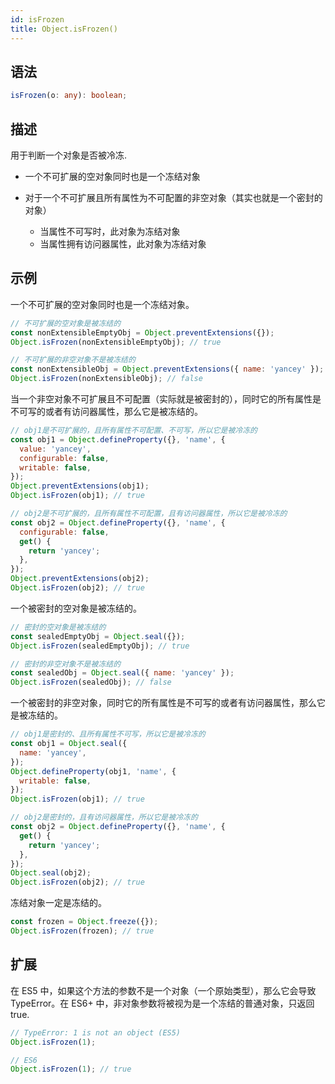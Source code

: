 ```yaml
---
id: isFrozen
title: Object.isFrozen()
---
```


## 语法

```ts
isFrozen(o: any): boolean;
```

## 描述

用于判断一个对象是否被冷冻.

- 一个不可扩展的空对象同时也是一个冻结对象

- 对于一个不可扩展且所有属性为不可配置的非空对象（其实也就是一个密封的对象）
  - 当属性不可写时，此对象为冻结对象
  - 当属性拥有访问器属性，此对象为冻结对象

## 示例

一个不可扩展的空对象同时也是一个冻结对象。

```js
// 不可扩展的空对象是被冻结的
const nonExtensibleEmptyObj = Object.preventExtensions({});
Object.isFrozen(nonExtensibleEmptyObj); // true

// 不可扩展的非空对象不是被冻结的
const nonExtensibleObj = Object.preventExtensions({ name: 'yancey' });
Object.isFrozen(nonExtensibleObj); // false
```

当一个非空对象不可扩展且不可配置（实际就是被密封的），同时它的所有属性是不可写的或者有访问器属性，那么它是被冻结的。

```js
// obj1是不可扩展的，且所有属性不可配置、不可写，所以它是被冷冻的
const obj1 = Object.defineProperty({}, 'name', {
  value: 'yancey',
  configurable: false,
  writable: false,
});
Object.preventExtensions(obj1);
Object.isFrozen(obj1); // true

// obj2是不可扩展的，且所有属性不可配置，且有访问器属性，所以它是被冷冻的
const obj2 = Object.defineProperty({}, 'name', {
  configurable: false,
  get() {
    return 'yancey';
  },
});
Object.preventExtensions(obj2);
Object.isFrozen(obj2); // true
```

一个被密封的空对象是被冻结的。

```js
// 密封的空对象是被冻结的
const sealedEmptyObj = Object.seal({});
Object.isFrozen(sealedEmptyObj); // true

// 密封的非空对象不是被冻结的
const sealedObj = Object.seal({ name: 'yancey' });
Object.isFrozen(sealedObj); // false
```

一个被密封的非空对象，同时它的所有属性是不可写的或者有访问器属性，那么它是被冻结的。

```js
// obj1是密封的、且所有属性不可写，所以它是被冷冻的
const obj1 = Object.seal({
  name: 'yancey',
});
Object.defineProperty(obj1, 'name', {
  writable: false,
});
Object.isFrozen(obj1); // true

// obj2是密封的，且有访问器属性，所以它是被冷冻的
const obj2 = Object.defineProperty({}, 'name', {
  get() {
    return 'yancey';
  },
});
Object.seal(obj2);
Object.isFrozen(obj2); // true
```

冻结对象一定是冻结的。

```js
const frozen = Object.freeze({});
Object.isFrozen(frozen); // true
```

## 扩展

在 ES5 中，如果这个方法的参数不是一个对象（一个原始类型），那么它会导致 TypeError。在 ES6+ 中，非对象参数将被视为是一个冻结的普通对象，只返回 true.

```js
// TypeError: 1 is not an object (ES5)
Object.isFrozen(1);

// ES6
Object.isFrozen(1); // true
```
